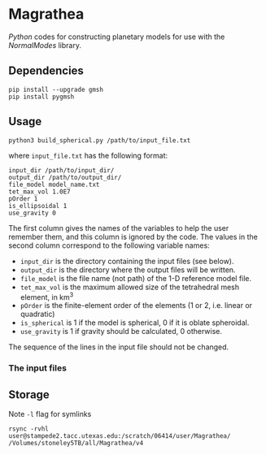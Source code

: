 # Magrathea

*Python* codes for constructing planetary models for use with the *NormalModes* library.

## Dependencies

```
pip install --upgrade gmsh
pip install pygmsh
```

## Usage

```
python3 build_spherical.py /path/to/input_file.txt
```

where `input_file.txt` has the following format:

```
input_dir /path/to/input_dir/
output_dir /path/to/output_dir/
file_model model_name.txt
tet_max_vol 1.0E7
pOrder 1
is_ellipsoidal 1
use_gravity 0
```

The first column gives the names of the variables to help the user remember them, and this column is ignored by the code. The values in the second column correspond to the following variable names:

* `input_dir` is the directory containing the input files (see below).
* `output_dir` is the directory where the output files will be written.
* `file_model` is the file name (not path) of the 1-D reference model file.
* `tet_max_vol` is the maximum allowed size of the tetrahedral mesh element, in km<sup>3</sup> 
* `pOrder` is the finite-element order of the elements (1 or 2, i.e. linear or quadratic)
* `is_spherical` is 1 if the model is spherical, 0 if it is oblate spheroidal.
* `use_gravity` is 1 if gravity should be calculated, 0 otherwise.

The sequence of the lines in the input file should not be changed.

### The input files


## Storage

Note `-l` flag for symlinks

```
rsync -rvhl user@stampede2.tacc.utexas.edu:/scratch/06414/user/Magrathea/ /Volumes/stoneley5TB/all/Magrathea/v4
```
